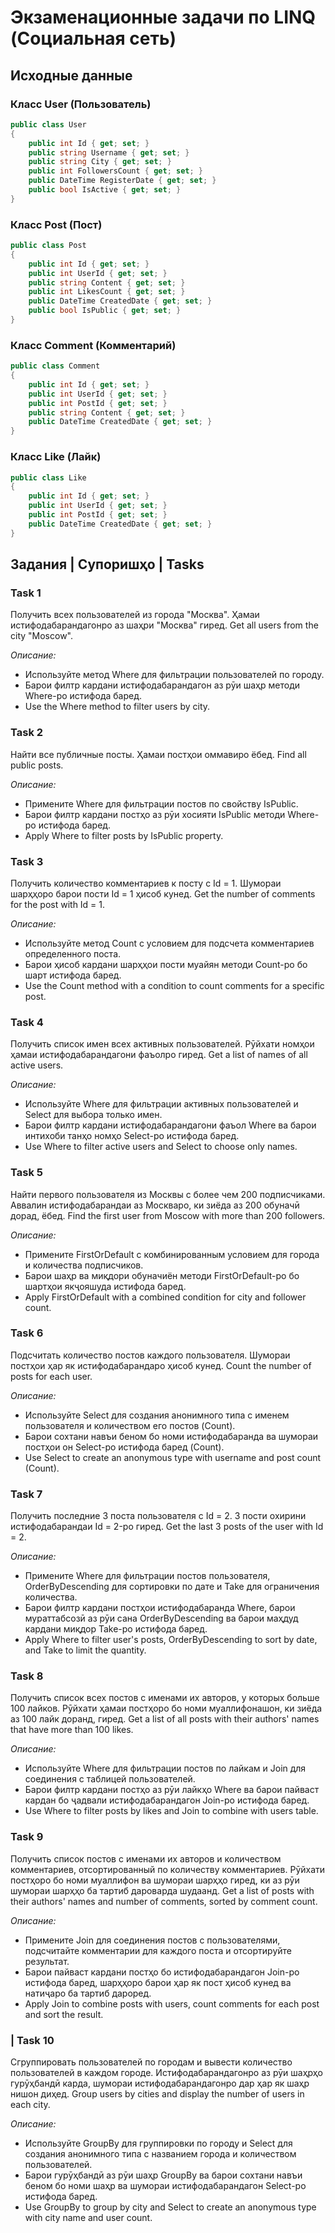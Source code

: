 # Экзаменационные задачи по LINQ (Социальная сеть)

## Исходные данные

### Класс User (Пользователь)
```csharp
public class User
{
    public int Id { get; set; }
    public string Username { get; set; }
    public string City { get; set; }
    public int FollowersCount { get; set; }
    public DateTime RegisterDate { get; set; }
    public bool IsActive { get; set; }
}
```

### Класс Post (Пост)
```csharp
public class Post
{
    public int Id { get; set; }
    public int UserId { get; set; }
    public string Content { get; set; }
    public int LikesCount { get; set; }
    public DateTime CreatedDate { get; set; }
    public bool IsPublic { get; set; }
}
```

### Класс Comment (Комментарий)
```csharp
public class Comment
{
    public int Id { get; set; }
    public int UserId { get; set; }
    public int PostId { get; set; }
    public string Content { get; set; }
    public DateTime CreatedDate { get; set; }
}
```

### Класс Like (Лайк)
```csharp
public class Like
{
    public int Id { get; set; }
    public int UserId { get; set; }
    public int PostId { get; set; }
    public DateTime CreatedDate { get; set; }
}
```

## Задания | Супоришҳо | Tasks

### Task 1
Получить всех пользователей из города "Москва".
Ҳамаи истифодабарандагонро аз шаҳри "Москва" гиред.
Get all users from the city "Moscow".

*Описание:*
- Используйте метод Where для фильтрации пользователей по городу.
- Барои филтр кардани истифодабарандагон аз рӯи шаҳр методи Where-ро истифода баред.
- Use the Where method to filter users by city.

### Task 2
Найти все публичные посты.
Ҳамаи постҳои оммавиро ёбед.
Find all public posts.

*Описание:*
- Примените Where для фильтрации постов по свойству IsPublic.
- Барои филтр кардани постҳо аз рӯи хосияти IsPublic методи Where-ро истифода баред.
- Apply Where to filter posts by IsPublic property.

### Task 3
Получить количество комментариев к посту с Id = 1.
Шумораи шарҳҳоро барои пости Id = 1 ҳисоб кунед.
Get the number of comments for the post with Id = 1.

*Описание:*
- Используйте метод Count с условием для подсчета комментариев определенного поста.
- Барои ҳисоб кардани шарҳҳои пости муайян методи Count-ро бо шарт истифода баред.
- Use the Count method with a condition to count comments for a specific post.

### Task 4
Получить список имен всех активных пользователей.
Рӯйхати номҳои ҳамаи истифодабарандагони фаъолро гиред.
Get a list of names of all active users.

*Описание:*
- Используйте Where для фильтрации активных пользователей и Select для выбора только имен.
- Барои филтр кардани истифодабарандагони фаъол Where ва барои интихоби танҳо номҳо Select-ро истифода баред.
- Use Where to filter active users and Select to choose only names.

### Task 5
Найти первого пользователя из Москвы с более чем 200 подписчиками.
Аввалин истифодабарандаи аз Москваро, ки зиёда аз 200 обуначӣ дорад, ёбед.
Find the first user from Moscow with more than 200 followers.

*Описание:*
- Примените FirstOrDefault с комбинированным условием для города и количества подписчиков.
- Барои шаҳр ва миқдори обуначиён методи FirstOrDefault-ро бо шартҳои якҷояшуда истифода баред.
- Apply FirstOrDefault with a combined condition for city and follower count.

### Task 6
Подсчитать количество постов каждого пользователя.
Шумораи постҳои ҳар як истифодабарандаро ҳисоб кунед.
Count the number of posts for each user.

*Описание:*
- Используйте Select для создания анонимного типа с именем пользователя и количеством его постов (Count).
- Барои сохтани навъи беном бо номи истифодабаранда ва шумораи постҳои он Select-ро истифода баред (Count).
- Use Select to create an anonymous type with username and post count (Count).

### Task 7
Получить последние 3 поста пользователя с Id = 2.
3 пости охирини истифодабарандаи Id = 2-ро гиред.
Get the last 3 posts of the user with Id = 2.

*Описание:*
- Примените Where для фильтрации постов пользователя, OrderByDescending для сортировки по дате и Take для ограничения количества.
- Барои филтр кардани постҳои истифодабаранда Where, барои мураттабсозӣ аз рӯи сана OrderByDescending ва барои маҳдуд кардани миқдор Take-ро истифода баред.
- Apply Where to filter user's posts, OrderByDescending to sort by date, and Take to limit the quantity.

### Task 8
Получить список всех постов с именами их авторов, у которых больше 100 лайков.
Рӯйхати ҳамаи постҳоро бо номи муаллифонашон, ки зиёда аз 100 лайк доранд, гиред.
Get a list of all posts with their authors' names that have more than 100 likes.

*Описание:*
- Используйте Where для фильтрации постов по лайкам и Join для соединения с таблицей пользователей.
- Барои филтр кардани постҳо аз рӯи лайкҳо Where ва барои пайваст кардан бо ҷадвали истифодабарандагон Join-ро истифода баред.
- Use Where to filter posts by likes and Join to combine with users table.

### Task 9
Получить список постов с именами их авторов и количеством комментариев, отсортированный по количеству комментариев.
Рӯйхати постҳоро бо номи муаллифон ва шумораи шарҳҳо гиред, ки аз рӯи шумораи шарҳҳо ба тартиб дароварда шудаанд.
Get a list of posts with their authors' names and number of comments, sorted by comment count.

*Описание:*
- Примените Join для соединения постов с пользователями, подсчитайте комментарии для каждого поста и отсортируйте результат.
- Барои пайваст кардани постҳо бо истифодабарандагон Join-ро истифода баред, шарҳҳоро барои ҳар як пост ҳисоб кунед ва натиҷаро ба тартиб дароред.
- Apply Join to combine posts with users, count comments for each post and sort the result.

### | Task 10
Сгруппировать пользователей по городам и вывести количество пользователей в каждом городе.
Истифодабарандагонро аз рӯи шаҳрҳо гурӯҳбандӣ карда, шумораи истифодабарандагонро дар ҳар як шаҳр нишон диҳед.
Group users by cities and display the number of users in each city.

*Описание:*
- Используйте GroupBy для группировки по городу и Select для создания анонимного типа с названием города и количеством пользователей.
- Барои гурӯҳбандӣ аз рӯи шаҳр GroupBy ва барои сохтани навъи беном бо номи шаҳр ва шумораи истифодабарандагон Select-ро истифода баред.
- Use GroupBy to group by city and Select to create an anonymous type with city name and user count.

